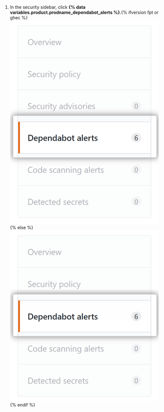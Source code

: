 1. In the security sidebar, click **{% data variables.product.prodname_dependabot_alerts %}**.{% ifversion fpt or ghec %}
![{% data variables.product.prodname_dependabot_alerts %} tab](/assets/images/help/repository/dependabot-alerts-tab.png){% else %}![{% data variables.product.prodname_dependabot_alerts %} tab](/assets/images/enterprise/repository/dependabot-alerts-tab.png){% endif %}
